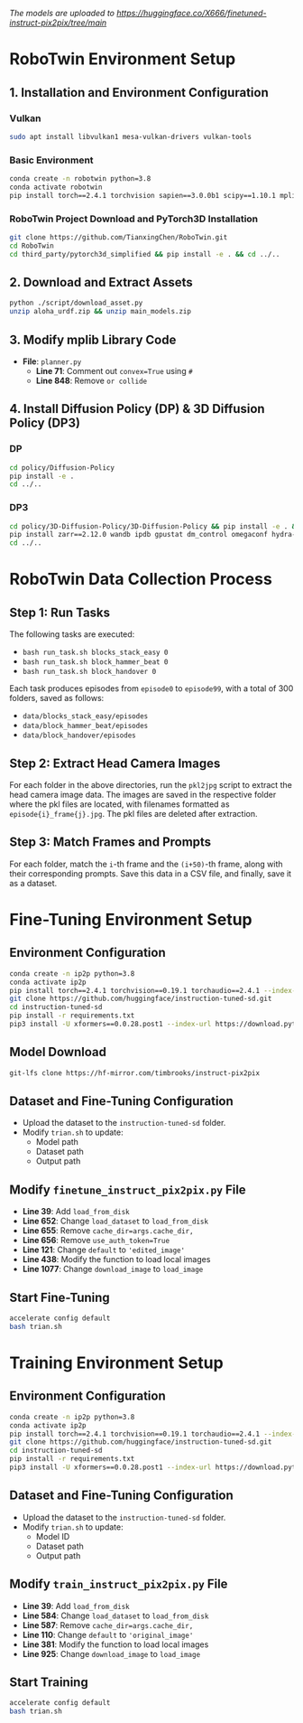 *The models are uploaded to https://huggingface.co/X666/finetuned-instruct-pix2pix/tree/main*


# RoboTwin Environment Setup

## 1. Installation and Environment Configuration

### Vulkan

```bash
sudo apt install libvulkan1 mesa-vulkan-drivers vulkan-tools
```

### Basic Environment

```bash
conda create -n robotwin python=3.8
conda activate robotwin
pip install torch==2.4.1 torchvision sapien==3.0.0b1 scipy==1.10.1 mplib==0.1.1 gymnasium==0.29.1 trimesh==4.4.3 open3d==0.18.0 imageio==2.34.2 pydantic zarr openai huggingface_hub==0.25.0 -i https://pypi.tuna.tsinghua.edu.cn/simple/
```

### RoboTwin Project Download and PyTorch3D Installation

```bash
git clone https://github.com/TianxingChen/RoboTwin.git
cd RoboTwin
cd third_party/pytorch3d_simplified && pip install -e . && cd ../..
```

## 2. Download and Extract Assets

```bash
python ./script/download_asset.py
unzip aloha_urdf.zip && unzip main_models.zip
```

## 3. Modify mplib Library Code

- **File**: `planner.py`
  - **Line 71**: Comment out `convex=True` using `#`
  - **Line 848**: Remove `or collide`

## 4. Install Diffusion Policy (DP) & 3D Diffusion Policy (DP3)

### DP

```bash
cd policy/Diffusion-Policy
pip install -e .
cd ../..
```

### DP3

```bash
cd policy/3D-Diffusion-Policy/3D-Diffusion-Policy && pip install -e . && cd ..
pip install zarr==2.12.0 wandb ipdb gpustat dm_control omegaconf hydra-core==1.2.0 dill==0.3.5.1 einops==0.4.1 diffusers==0.11.1 numba==0.56.4 moviepy imageio av matplotlib termcolor -i https://pypi.tuna.tsinghua.edu.cn/simple/
cd ../..
```





# RoboTwin Data Collection Process

## Step 1: Run Tasks

The following tasks are executed:

- `bash run_task.sh blocks_stack_easy 0`
- `bash run_task.sh block_hammer_beat 0`
- `bash run_task.sh block_handover 0`

Each task produces episodes from `episode0` to `episode99`, with a total of 300 folders, saved as follows:

- `data/blocks_stack_easy/episodes`
- `data/block_hammer_beat/episodes`
- `data/block_handover/episodes`

## Step 2: Extract Head Camera Images

For each folder in the above directories, run the `pkl2jpg` script to extract the head camera image data. The images are saved in the respective folder where the pkl files are located, with filenames formatted as `episode{i}_frame{j}.jpg`. The pkl files are deleted after extraction.

## Step 3: Match Frames and Prompts

For each folder, match the `i`-th frame and the `(i+50)`-th frame, along with their corresponding prompts. Save this data in a CSV file, and finally, save it as a dataset.







# Fine-Tuning Environment Setup

## Environment Configuration

```bash
conda create -n ip2p python=3.8
conda activate ip2p
pip install torch==2.4.1 torchvision==0.19.1 torchaudio==2.4.1 --index-url https://download.pytorch.org/whl/cu121
git clone https://github.com/huggingface/instruction-tuned-sd.git
cd instruction-tuned-sd
pip install -r requirements.txt
pip3 install -U xformers==0.0.28.post1 --index-url https://download.pytorch.org/whl/cu121
```

## Model Download

```bash
git-lfs clone https://hf-mirror.com/timbrooks/instruct-pix2pix
```

## Dataset and Fine-Tuning Configuration

- Upload the dataset to the `instruction-tuned-sd` folder.
- Modify `trian.sh` to update:
  - Model path
  - Dataset path
  - Output path

## Modify `finetune_instruct_pix2pix.py` File

- **Line 39**: Add `load_from_disk`
- **Line 652**: Change `load_dataset` to `load_from_disk`
- **Line 655**: Remove `cache_dir=args.cache_dir,`
- **Line 656**: Remove `use_auth_token=True`
- **Line 121**: Change `default` to `'edited_image'`
- **Line 438**: Modify the function to load local images
- **Line 1077**: Change `download_image` to `load_image`

## Start Fine-Tuning

```bash
accelerate config default
bash trian.sh
```









# Training Environment Setup

## Environment Configuration

```bash
conda create -n ip2p python=3.8
conda activate ip2p
pip install torch==2.4.1 torchvision==0.19.1 torchaudio==2.4.1 --index-url https://download.pytorch.org/whl/cu121
git clone https://github.com/huggingface/instruction-tuned-sd.git
cd instruction-tuned-sd
pip install -r requirements.txt
pip3 install -U xformers==0.0.28.post1 --index-url https://download.pytorch.org/whl/cu121
```

## Dataset and Fine-Tuning Configuration

- Upload the dataset to the `instruction-tuned-sd` folder.
- Modify `trian.sh` to update:
  - Model ID
  - Dataset path
  - Output path

## Modify `train_instruct_pix2pix.py` File

- **Line 39**: Add `load_from_disk`
- **Line 584**: Change `load_dataset` to `load_from_disk`
- **Line 587**: Remove `cache_dir=args.cache_dir,`
- **Line 110**: Change `default` to `'original_image'`
- **Line 381**: Modify the function to load local images
- **Line 925**: Change `download_image` to `load_image`

## Start Training

```bash
accelerate config default
bash trian.sh
```
